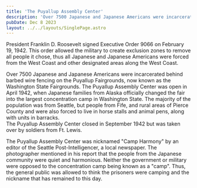 ```yaml
---
title: 'The Puyallup Assembly Center'
description: 'Over 7500 Japanese and Japanese Americans were incarcerated behind barbed wire fencing on the Puyallup Fairgrounds, now known as the Washington State Fairgrounds.'
pubDate: Dec 8 2023
layout: ../../layouts/SinglePage.astro
---
```

President Franklin D. Roosevelt signed Executive Order 9066 on February 19, 1942. This order allowed the military to create exclusion 
zones to remove all people it chose, thus all Japanese and Japanese Americans were forced from the West Coast and other designated 
areas along the West Coast.

Over 7500 Japanese and Japanese Americans were incarcerated behind barbed wire fencing on the Puyallup Fairgrounds, now known as the 
Washington State Fairgrounds.  The Puyallup Assembly Center was open in April 1942,  when Japanese families from Alaska officially 
changed the fair into the largest concentration camp in Washington State. The majority of the population was from Seattle, but people 
from Fife, and rural areas of Pierce County and were also forced to live in horse stalls and animal pens, along with units in barracks.  
The Puyallup Assembly Center closed in September 1942 but was taken over by soldiers from Ft. Lewis.
 
The Puyallup Assembly Center was nicknamed "Camp Harmony" by an editor of the Seattle Post-Intelligencer, 
a local newspaper. The photographer mentioned in his report that the 
people from the Japanese community were quiet and harmonious.  Neither the government or military were opposed to the 
concentration camp being known as a "camp". Thus, the general public was allowed to think the prisoners were camping and 
the nickname that has remained to this day.
